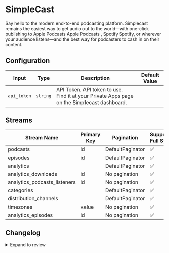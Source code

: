 # SimpleCast
Say hello to the modern end-to-end podcasting platform. Simplecast remains the easiest way to get audio out to the world—with one-click publishing to Apple Podcasts Apple Podcasts , Spotify Spotify, or wherever your audience listens—and the best way for podcasters to cash in on their content.

## Configuration

| Input | Type | Description | Default Value |
|-------|------|-------------|---------------|
| `api_token` | `string` | API Token. API token to use. Find it at your Private Apps page on the Simplecast dashboard. |  |

## Streams
| Stream Name | Primary Key | Pagination | Supports Full Sync | Supports Incremental |
|-------------|-------------|------------|---------------------|----------------------|
| podcasts | id | DefaultPaginator | ✅ |  ❌  |
| episodes | id | DefaultPaginator | ✅ |  ❌  |
| analytics |  | DefaultPaginator | ✅ |  ❌  |
| analytics_downloads | id | No pagination | ✅ |  ❌  |
| analytics_podcasts_listeners | id | No pagination | ✅ |  ❌  |
| categories |  | DefaultPaginator | ✅ |  ❌  |
| distribution_channels |  | DefaultPaginator | ✅ |  ❌  |
| timezones | value | No pagination | ✅ |  ❌  |
| analytics_episodes | id | No pagination | ✅ |  ❌  |

## Changelog

<details>
  <summary>Expand to review</summary>

| Version          | Date              | Pull Request | Subject        |
|------------------|-------------------|--------------|----------------|
| 0.0.28 | 2025-07-19 | [63642](https://github.com/airbytehq/airbyte/pull/63642) | Update dependencies |
| 0.0.27 | 2025-07-05 | [62669](https://github.com/airbytehq/airbyte/pull/62669) | Update dependencies |
| 0.0.26 | 2025-06-28 | [61460](https://github.com/airbytehq/airbyte/pull/61460) | Update dependencies |
| 0.0.25 | 2025-05-24 | [60535](https://github.com/airbytehq/airbyte/pull/60535) | Update dependencies |
| 0.0.24 | 2025-05-10 | [60154](https://github.com/airbytehq/airbyte/pull/60154) | Update dependencies |
| 0.0.23 | 2025-05-04 | [59637](https://github.com/airbytehq/airbyte/pull/59637) | Update dependencies |
| 0.0.22 | 2025-04-27 | [58992](https://github.com/airbytehq/airbyte/pull/58992) | Update dependencies |
| 0.0.21 | 2025-04-19 | [58401](https://github.com/airbytehq/airbyte/pull/58401) | Update dependencies |
| 0.0.20 | 2025-04-12 | [57972](https://github.com/airbytehq/airbyte/pull/57972) | Update dependencies |
| 0.0.19 | 2025-04-05 | [57470](https://github.com/airbytehq/airbyte/pull/57470) | Update dependencies |
| 0.0.18 | 2025-03-29 | [56884](https://github.com/airbytehq/airbyte/pull/56884) | Update dependencies |
| 0.0.17 | 2025-03-22 | [56264](https://github.com/airbytehq/airbyte/pull/56264) | Update dependencies |
| 0.0.16 | 2025-03-09 | [55649](https://github.com/airbytehq/airbyte/pull/55649) | Update dependencies |
| 0.0.15 | 2025-03-01 | [54490](https://github.com/airbytehq/airbyte/pull/54490) | Update dependencies |
| 0.0.14 | 2025-02-15 | [54049](https://github.com/airbytehq/airbyte/pull/54049) | Update dependencies |
| 0.0.13 | 2025-02-08 | [53548](https://github.com/airbytehq/airbyte/pull/53548) | Update dependencies |
| 0.0.12 | 2025-02-01 | [53086](https://github.com/airbytehq/airbyte/pull/53086) | Update dependencies |
| 0.0.11 | 2025-01-25 | [52400](https://github.com/airbytehq/airbyte/pull/52400) | Update dependencies |
| 0.0.10 | 2025-01-18 | [52001](https://github.com/airbytehq/airbyte/pull/52001) | Update dependencies |
| 0.0.9 | 2025-01-11 | [51433](https://github.com/airbytehq/airbyte/pull/51433) | Update dependencies |
| 0.0.8 | 2024-12-28 | [50765](https://github.com/airbytehq/airbyte/pull/50765) | Update dependencies |
| 0.0.7 | 2024-12-21 | [50331](https://github.com/airbytehq/airbyte/pull/50331) | Update dependencies |
| 0.0.6 | 2024-12-14 | [49772](https://github.com/airbytehq/airbyte/pull/49772) | Update dependencies |
| 0.0.5 | 2024-12-12 | [49381](https://github.com/airbytehq/airbyte/pull/49381) | Update dependencies |
| 0.0.4 | 2024-12-11 | [49129](https://github.com/airbytehq/airbyte/pull/49129) | Starting with this version, the Docker image is now rootless. Please note that this and future versions will not be compatible with Airbyte versions earlier than 0.64 |
| 0.0.3 | 2024-10-29 | [47777](https://github.com/airbytehq/airbyte/pull/47777) | Update dependencies |
| 0.0.2 | 2024-10-28 | [47571](https://github.com/airbytehq/airbyte/pull/47571) | Update dependencies |
| 0.0.1 | 2024-10-03 | | Initial release by [@parthiv11](https://github.com/parthiv11) via Connector Builder |

</details>
